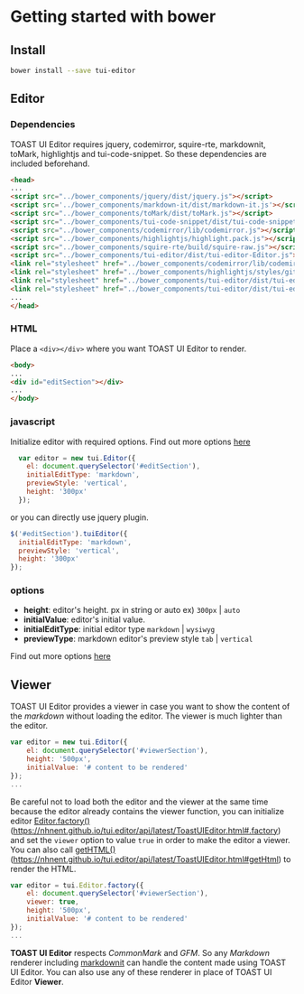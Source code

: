 # Getting started with bower

## Install
```sh
bower install --save tui-editor
```

## Editor
### Dependencies
TOAST UI Editor requires jquery, codemirror, squire-rte, markdownit, toMark, highlightjs and tui-code-snippet.
So these dependencies are included beforehand.
```html
<head>
...
<script src="../bower_components/jquery/dist/jquery.js"></script>
<script src='../bower_components/markdown-it/dist/markdown-it.js'></script>
<script src="../bower_components/toMark/dist/toMark.js"></script>
<script src="../bower_components/tui-code-snippet/dist/tui-code-snippet.js"></script>
<script src="../bower_components/codemirror/lib/codemirror.js"></script>
<script src="../bower_components/highlightjs/highlight.pack.js"></script>
<script src="../bower_components/squire-rte/build/squire-raw.js"></script>
<script src="../bower_components/tui-editor/dist/tui-editor-Editor.js"></script>
<link rel="stylesheet" href="../bower_components/codemirror/lib/codemirror.css">
<link rel="stylesheet" href="../bower_components/highlightjs/styles/github.css">
<link rel="stylesheet" href="../bower_components/tui-editor/dist/tui-editor.css">
<link rel="stylesheet" href="../bower_components/tui-editor/dist/tui-editor-contents.css">
...
</head>
```

### HTML
Place a `<div></div>` where you want TOAST UI Editor to render.
```html
<body>
...
<div id="editSection"></div>
...
</body>
```

### javascript
Initialize editor with required options. Find out more options [here](https://nhnent.github.io/tui.editor/api/latest/ToastUIEditor.html#ToastUIEditor)
```javascript
  var editor = new tui.Editor({
    el: document.querySelector('#editSection'),
    initialEditType: 'markdown',
    previewStyle: 'vertical',
    height: '300px'
  });
```
or you can directly use jquery plugin.
```javascript
$('#editSection').tuiEditor({
  initialEditType: 'markdown',
  previewStyle: 'vertical',
  height: '300px'
});
```

### options
* **height**: editor's height. px in string or auto ex) `300px` | `auto`
* **initialValue**: editor's initial value.
* **initialEditType**: initial editor type `markdown` | `wysiwyg`
* **previewType**: markdown editor's preview style `tab` | `vertical`

Find out more options [here](https://nhnent.github.io/tui.editor/api/latest/ToastUIEditor.html#ToastUIEditor)

## Viewer
TOAST UI Editor provides a viewer in case you want to show the content of the *markdown* without loading the editor. The viewer is much lighter than the editor.

```javascript
var editor = new tui.Editor({
    el: document.querySelector('#viewerSection'),
    height: '500px',
    initialValue: '# content to be rendered'
});
...
```

Be careful not to load both the editor and the viewer at the same time because the editor already contains the viewer function, you can initialize editor [Editor.factory()]()(https://nhnent.github.io/tui.editor/api/latest/ToastUIEditor.html#.factory) and set the `viewer` option to value `true` in order to make the editor a viewer. You can also call [getHTML()]()(https://nhnent.github.io/tui.editor/api/latest/ToastUIEditor.html#getHtml) to render the HTML.


```javascript
var editor = tui.Editor.factory({
    el: document.querySelector('#viewerSection'),
    viewer: true,
    height: '500px',
    initialValue: '# content to be rendered'
});
...
```

**TOAST UI Editor** respects *CommonMark* and *GFM*. So any *Markdown* renderer including [markdownit](https://github.com/markdown-it/markdown-it) can handle the content made using TOAST UI Editor. You can also use any of these renderer in place of TOAST UI Editor **Viewer**.
